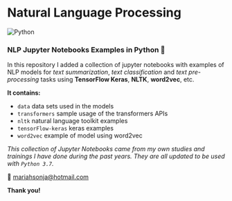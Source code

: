 # Natural Language Processing 
![Python](https://img.shields.io/badge/Python-3.7-brightgreen.svg)

### NLP Jupyter Notebooks Examples in Python :snake: 

In this repository I added a collection of jupyter notebooks with 
examples of NLP models for *text summarization*, *text classification* and 
*text pre-processing* tasks using **TensorFlow Keras**, **NLTK**, 
**word2vec**, etc.

**It contains:**

- `data` data sets used in the models
- `transformers` sample usage of the transformers APIs
- `nltk` natural language toolkit examples 
- `tensorFlow-keras` keras examples
- `word2vec` example of model using word2vec



*This collection of Jupyter Notebooks came from my own studies and trainings I have done during the past years. They are all updated to be used with `Python 3.7`.*

:email: mariahsonja@hotmail.com

**Thank you!**